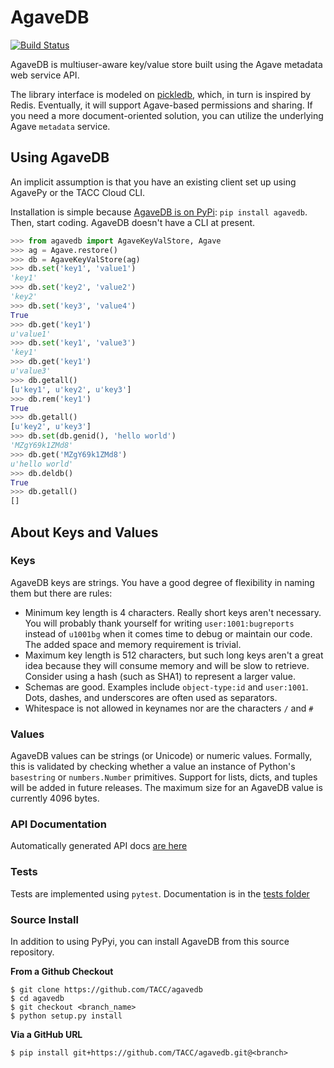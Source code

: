 <h1 id="agavedb.keyval">AgaveDB</h1>

[![Build Status](https://travis-ci.org/TACC/agavedb.svg?branch=master)](https://travis-ci.org/TACC/agavedb)

AgaveDB is multiuser-aware key/value store built using the Agave metadata web service API. 

The library interface is modeled on [pickledb](https://pythonhosted.org/pickleDB/), which, in turn is
inspired by Redis. Eventually, it will support Agave-based permissions and sharing. If you need a more
document-oriented solution, you can utilize the underlying Agave `metadata` service.

<h2 id="example">Using AgaveDB</h2>

An implicit assumption is that you have an existing client set up using AgavePy or the TACC Cloud CLI. 

Installation is simple because [AgaveDB is on PyPi](https://pypi.python.org/pypi/agavedb): `pip install agavedb`. Then, start coding. AgaveDB doesn't have a CLI at present. 

```python
>>> from agavedb import AgaveKeyValStore, Agave
>>> ag = Agave.restore()
>>> db = AgaveKeyValStore(ag)
>>> db.set('key1', 'value1')
'key1'
>>> db.set('key2', 'value2')
'key2'
>>> db.set('key3', 'value4')
True
>>> db.get('key1')
u'value1'
>>> db.set('key1', 'value3')
'key1'
>>> db.get('key1')
u'value3'
>>> db.getall()
[u'key1', u'key2', u'key3']
>>> db.rem('key1')
True
>>> db.getall()
[u'key2', u'key3']
>>> db.set(db.genid(), 'hello world')
'MZgY69k1ZMd8'
>>> db.get('MZgY69k1ZMd8')
u'hello world'
>>> db.deldb()
True
>>> db.getall()
[]
```

<h2 id="keys-values">About Keys and Values</h2>

<h3 id="keys">Keys</h3>

AgaveDB keys are strings. You have a good degree of flexibility in naming them but there are rules:

* Minimum key length is 4 characters. Really short keys aren't necessary. You will probably thank yourself for writing `user:1001:bugreports` instead of `u1001bg` when it comes time to debug or maintain our code. The added space and memory requirement is trivial. 
* Maximum key length is 512 characters, but such long keys aren't a great idea because they will consume memory and will be slow to retrieve. Consider using a hash (such as SHA1) to represent a larger value. 
* Schemas are good. Examples include `object-type:id` and `user:1001`. Dots, dashes, and underscores are often used as separators.
* Whitespace is not allowed in keynames nor are the characters `/` and `#`

<h3 id="values">Values</h3>

AgaveDB values can be strings (or Unicode) or numeric values. Formally, this is validated by checking whether a value an instance of Python's `basestring` or `numbers.Number` primitives. Support for lists, dicts, and tuples will be added in future releases. The maximum size for an AgaveDB value is currently 4096 bytes. 

<h3 id="apidocs">API Documentation</h3>

Automatically generated API docs [are here](docs/api.md)

<h3 id="apidocs">Tests</h3>

Tests are implemented using `pytest`. Documentation is in the [tests folder](agavedb/tests/README.md)

<h3 id="source">Source Install</h3>

In addition to using PyPyi, you can install AgaveDB from this source repository.

**From a Github Checkout**

```shell
$ git clone https://github.com/TACC/agavedb
$ cd agavedb
$ git checkout <branch_name>
$ python setup.py install
```

**Via a GitHub URL**

```shell
$ pip install git+https://github.com/TACC/agavedb.git@<branch>
```

